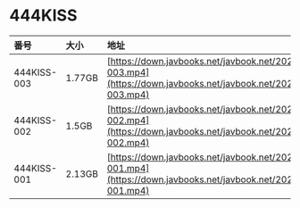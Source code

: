 # 444KISS

| 番号 | 大小 | 地址 |
| :--- | :--- | :--- |
| 444KISS-003 | 1.77GB | [https://down.javbooks.net/javbook.net/2020/06/21/444KISS-003.mp4](https://down.javbooks.net/javbook.net/2020/06/21/444KISS-003.mp4) |
| 444KISS-002 | 1.5GB | [https://down.javbooks.net/javbook.net/2020/06/21/444KISS-002.mp4](https://down.javbooks.net/javbook.net/2020/06/21/444KISS-002.mp4) |
| 444KISS-001 | 2.13GB | [https://down.javbooks.net/javbook.net/2020/06/21/444KISS-001.mp4](https://down.javbooks.net/javbook.net/2020/06/21/444KISS-001.mp4) |



